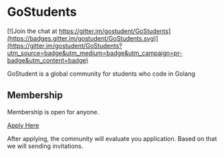 # GoStudents

[![Join the chat at https://gitter.im/gostudent/GoStudents](https://badges.gitter.im/gostudent/GoStudents.svg)](https://gitter.im/gostudent/GoStudents?utm_source=badge&utm_medium=badge&utm_campaign=pr-badge&utm_content=badge)

GoStudent is a global community for students who code in Golang

## Membership

Membership is open for anyone.

[Apply Here](https://goo.gl/forms/vbTKhPRPay0YmDNv2)

After applying, the community will evaluate you application. Based on that we will sending invitations.
